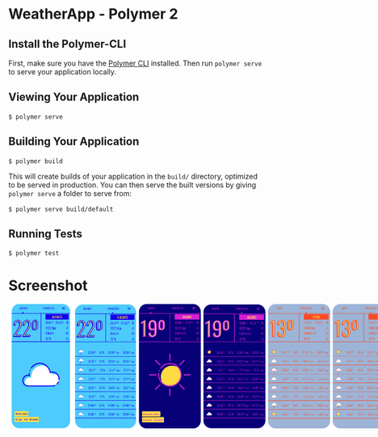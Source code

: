 # WeatherApp - Polymer 2


## Install the Polymer-CLI

First, make sure you have the [Polymer CLI](https://www.npmjs.com/package/polymer-cli) installed. Then run `polymer serve` to serve your application locally.

## Viewing Your Application

```
$ polymer serve
```

## Building Your Application

```
$ polymer build
```

This will create builds of your application in the `build/` directory, optimized to be served in production. You can then serve the built versions by giving `polymer serve` a folder to serve from:

```
$ polymer serve build/default
```

## Running Tests

```
$ polymer test
```

# Screenshot
<div style="display:flex; flex-direction: row; justify-content: space-around;">
<img src="https://github.com/VictorHugoAguilar/polymer-weather-app/blob/main/assets/screenshot/screenshot_0a.png?raw=true" width="128" height="250"/>
<img src="https://github.com/VictorHugoAguilar/polymer-weather-app/blob/main/assets/screenshot/screenshot_0b.png?raw=true" width="128" height="250"/>
<img src="https://github.com/VictorHugoAguilar/polymer-weather-app/blob/main/assets/screenshot/screenshot_1a.png?raw=true" width="128" height="250"/>
<img src="https://github.com/VictorHugoAguilar/polymer-weather-app/blob/main/assets/screenshot/screenshot_1b.png?raw=true" width="128" height="250"/>
<img src="https://github.com/VictorHugoAguilar/polymer-weather-app/blob/main/assets/screenshot/screenshot_2b.png?raw=true" width="128" height="250"/>
<img src="https://github.com/VictorHugoAguilar/polymer-weather-app/blob/main/assets/screenshot/screenshot_2b.png?raw=true" width="128" height="250"/>
</div>
